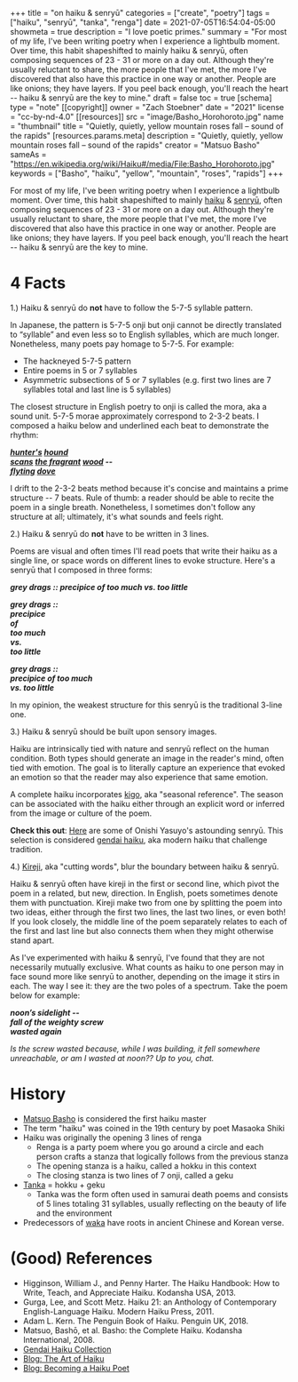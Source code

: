 +++
title = "on haiku & senryū"
categories = ["create", "poetry"]
tags = ["haiku", "senryū", "tanka", "renga"]
date = 2021-07-05T16:54:04-05:00
showmeta = true
description = "I love poetic primes."
summary = "For most of my life, I've been writing poetry when I experience a lightbulb moment. Over time, this habit shapeshifted to mainly haiku & senryū, often composing sequences of 23 - 31 or more on a day out. Although they're usually reluctant to share, the more people that I've met, the more I've discovered that also have this practice in one way or another. People are like onions; they have layers. If you peel back enough, you'll reach the heart -- haiku & senryū are the key to mine."
draft = false
toc = true
[schema]
 type = "note"
[[copyright]]
  owner = "Zach Stoebner"
  date = "2021"
  license = "cc-by-nd-4.0"
  [[resources]]
    src = "image/Basho_Horohoroto.jpg"
    name = "thumbnail"
    title = "Quietly, quietly, yellow mountain roses fall – sound of the rapids"
    [resources.params.meta]
      description = "Quietly, quietly, yellow mountain roses fall – sound of the rapids"
      creator = "Matsuo Basho"
      sameAs = "https://en.wikipedia.org/wiki/Haiku#/media/File:Basho_Horohoroto.jpg"
      keywords = ["Basho", "haiku", "yellow", "mountain", "roses", "rapids"]
+++

For most of my life, I've been writing poetry when I experience a lightbulb moment. Over time, this habit shapeshifted to mainly [haiku](https://en.wikipedia.org/wiki/Haiku) & [senryū](https://en.wikipedia.org/wiki/Senryū), often composing sequences of 23 - 31 or more on a day out. Although they're usually reluctant to share, the more people that I've met, the more I've discovered that also have this practice in one way or another. People are like onions; they have layers. If you peel back enough, you'll reach the heart -- haiku & senryū are the key to mine.

# 4 Facts
1.) Haiku & senryū do **not** have to follow the 5-7-5 syllable pattern.

In Japanese, the pattern is 5-7-5 onji but onji cannot be directly translated to “syllable” and even less so to English syllables, which are much longer. Nonetheless, many poets pay homage to 5-7-5. For example:
- The hackneyed 5-7-5 pattern
- Entire poems in 5 or 7 syllables
- Asymmetric subsections of 5 or 7 syllables (e.g. first two lines are 7 syllables total and last line is 5 syllables)

The closest structure in English poetry to onji is called the mora, aka a sound unit. 5-7-5 morae approximately correspond to 2-3-2 beats. I composed a haiku below and underlined each beat to demonstrate the rhythm:

<i>
<b>
<u>hunter's</u> <u>hound</u> <br>
<u>scans</u> <u>the fragrant</u> <u>wood</u> -- <br>
<u>flyting</u> <u>dove</u> <br>
</b>
</i>

I drift to the 2-3-2 beats method because it's concise and maintains a prime structure -- 7 beats. Rule of thumb: a reader should be able to recite the poem in a single breath. Nonetheless, I sometimes don't follow any structure at all; ultimately, it's what sounds and feels right. 

2.) Haiku & senryū do **not** have to be written in 3 lines.

Poems are visual and often times I'll read poets that write their haiku as a single line, or space words on different lines to evoke structure. Here's a senryū that I composed in three forms: 

<i>
<b>
grey drags :: precipice of too much vs. too little

grey drags :: <br>
precipice <br>
of <br>
too much <br>
vs. <br>
too little <br>

grey drags :: <br>
precipice of too much <br>
vs. too little <br>
</b>
</i>

In my opinion, the weakest structure for this senryū is the traditional 3-line one. 

3.) Haiku & senryū should be built upon sensory images.

Haiku are intrinsically tied with nature and senryū reflect on the human condition. Both types should generate an image in the reader's mind, often tied with emotion. The goal is to literally capture an experience that evoked an emotion so that the reader may also experience that same emotion. 

A complete haiku incorporates [kigo](https://en.wikipedia.org/wiki/Kigo), aka "seasonal reference". The season can be associated with the haiku either through an explicit word or inferred from the image or culture of the poem. 

**Check this out**: [Here](https://gendaihaiku.com/onishi/onishi-yasuyo-haiku.htm) are some of Onishi Yasuyo's astounding senryū. This selection is considered [gendai haiku](https://gendaihaiku.com), aka modern haiku that challenge tradition. 

4.) [Kireji](https://en.wikipedia.org/wiki/Kireji), aka "cutting words", blur the boundary between haiku & senryū.

Haiku & senryū often have kireji in the first or second line, which pivot the poem in a related, but new, direction. In English, poets sometimes denote them with punctuation. Kireji make two from one by splitting the poem into two ideas, either through the first two lines, the last two lines, or even both! If you look closely, the middle line of the poem separately relates to each of the first and last line but also connects them when they might otherwise stand apart. 

As I've experimented with haiku & senryū, I've found that they are not necessarily mutually exclusive. What counts as haiku to one person may in face sound more like senryū to another, depending on the image it stirs in each. The way I see it: they are the two poles of a spectrum. Take the poem below for example:  

<i>
<b>
noon’s sidelight -- <br>
fall of the weighty screw <br>
wasted again <br>
</b>
</i>

<i>Is the screw wasted because, while I was building, it fell somewhere unreachable, or am I wasted at noon?? Up to you, chat.</i>

# History
- [Matsuo Basho](https://en.wikipedia.org/wiki/Matsuo_Bashō) is considered the first haiku master
- The term "haiku" was coined in the 19th century by poet Masaoka Shiki
- Haiku was originally the opening 3 lines of renga
	- Renga is a party poem where you go around a circle and each person crafts a stanza that logically follows from the previous stanza
	- The opening stanza is a haiku, called a hokku in this context
	- The closing stanza is two lines of 7 onji, called a geku
- [Tanka](https://en.wikipedia.org/wiki/Tanka) = hokku + geku
	- Tanka was the form often used in samurai death poems and consists of 5 lines totaling 31 syllables, usually reflecting on the beauty of life and the environment
- Predecessors of [waka](https://en.wikipedia.org/wiki/Waka_(poetry)) have roots in ancient Chinese and Korean verse. 

# (Good) References

- Higginson, William J., and Penny Harter. The Haiku Handbook: How to Write, Teach, and Appreciate Haiku. Kodansha USA, 2013. 
- Gurga, Lee, and Scott Metz. Haiku 21: an Anthology of Contemporary English-Language Haiku. Modern Haiku Press, 2011. 
- Adam L. Kern. The Penguin Book of Haiku. Penguin UK, 2018. 
- Matsuo, Bashō, et al. Basho: the Complete Haiku. Kodansha International, 2008. 
- [Gendai Haiku Collection](https://gendaihaiku.com)
- [Blog: The Art of Haiku](https://www.escapeintolife.com/essays/the-art-of-haiku/)
- [Blog: Becoming a Haiku Poet](http://www.graceguts.com/essays/becoming-a-haiku-poet)
